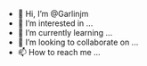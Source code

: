 - 👋 Hi, I’m @Garlinjm
- 👀 I’m interested in ...
- 🌱 I’m currently learning ...
- 💞️ I’m looking to collaborate on ...
- 📫 How to reach me ...

<!---
Garlinjm/Garlinjm is a ✨ special ✨ repository because its `README.md` (this file) appears on your GitHub profile.
You can click the Preview link to take a look at your changes.
--->
